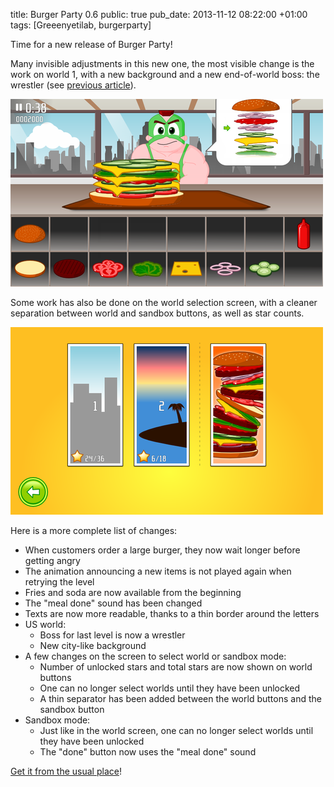 title: Burger Party 0.6
public: true
pub_date: 2013-11-12 08:22:00 +01:00
tags: [Greeenyetilab, burgerparty]


Time for a new release of Burger Party!

Many invisible adjustments in this new one, the most visible change is the work
on world 1, with a new background and a new end-of-world boss: the wrestler (see
[previous article][wrestler]).

[![Wrestler](/projects/burgerparty/0.6/thumb-scrolling-burger.png)](/projects/burgerparty/0.6/scrolling-burger.png)

Some work has also be done on the world selection screen, with a cleaner
separation between world and sandbox buttons, as well as star counts.

[![World Selector](/projects/burgerparty/0.6/thumb-world-selector.png)](/projects/burgerparty/0.6/world-selector.png)

Here is a more complete list of changes:

- When customers order a large burger, they now wait longer before getting angry
- The animation announcing a new items is not played again when retrying the
  level
- Fries and soda are now available from the beginning
- The "meal done" sound has been changed
- Texts are now more readable, thanks to a thin border around the letters
- US world:
    - Boss for last level is now a wrestler
    - New city-like background
- A few changes on the screen to select world or sandbox mode:
    - Number of unlocked stars and total stars are now shown on world buttons
    - One can no longer select worlds until they have been unlocked
    - A thin separator has been added between the world buttons and the sandbox
      button
- Sandbox mode:
    - Just like in the world screen, one can no longer select worlds until they
      have been unlocked
    - The "done" button now uses the "meal done" sound

[Get it from the usual place](/projects/burgerparty/)!

[wrestler]: ../wrestler-v2/
